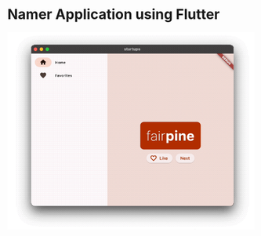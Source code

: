 # Namer Application using Flutter

![App Image](https://github.com/juanpfreelance/namer_app/blob/master/readme.gif?raw=true)
